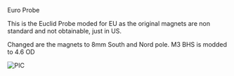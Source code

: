 Euro Probe

This is the Euclid Probe moded for EU as the original magnets are non standard and not obtainable, just in US.

Changed are the magnets to 8mm South and Nord pole.
M3 BHS is modded to 4.6 OD

![PIC](/V1/Images/PIC_1.jpg)
